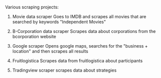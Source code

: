 Various scraping projects:

1. Movie data scraper
Goes to IMDB and scrapes all movies that are searched by keywords "Independent Movies"

2. B-Corporation data scraper
Scrapes data about corporations from the bcorporation website

3. Google scraper
Opens google maps, searches for the "business + location" and then scrapes all results

4. Fruitlogistica
Scrapes data from fruitlogistica about participants

5. Tradingview scraper
scrapes data about strategies